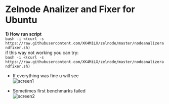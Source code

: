 # Zelnode Analizer and Fixer for Ubuntu

<b>1) How run script</b>  
```bash -i <(curl -s https://raw.githubusercontent.com/XK4MiLX/zelnode/master/nodeanalizerandfixer.sh)```  
if this way not working you can try:  
```bash -i <(curl -s https://raw.githubusercontent.com/XK4MiLX/zelnode/master/nodeanalizerandfixer.sh)```   

* If everything was fine u will see   
![screen1](https://raw.githubusercontent.com/XK4MiLX/zelnode/master/image/pic02.jpg)  
  
* Sometimes first benchmarks failed  
![screen2](https://raw.githubusercontent.com/XK4MiLX/zelnode/master/image/pic01.jpg)  
